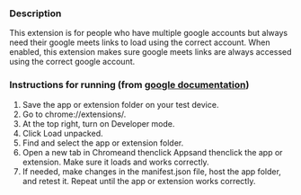 ### Description
This extension is for people who have multiple google accounts but always need their google meets links to load using the correct account. When enabled, this extension makes sure google meets links are always accessed using the correct google account. 


### Instructions for running (from [google documentation](https://support.google.com/chrome/a/answer/2714278?hl=en))

1) Save the app or extension folder on your test device.
2) Go to chrome://extensions/. 
3) At the top right, turn on Developer mode.
4) Click Load unpacked.
5) Find and select the app or extension folder.
6) Open a new tab in Chromeand thenclick Appsand thenclick the app or extension. Make sure it loads and works correctly.
7) If needed, make changes in the manifest.json file, host the app folder, and retest it. Repeat until the app or extension works correctly.






